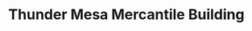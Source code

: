 ---
title: "Thunder Mesa Mercantile Building"
url: /chessy/thunder-mesa-mercantile-building/
shop: cadeau
---